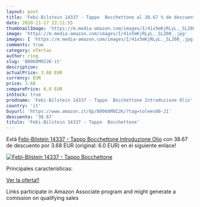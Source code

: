 ```yaml
---
layout: post
title: 'Febi-Bilstein 14337 - Tappo  Bocchettone al 38.67 % de descuento'
date: 2020-11-17 22:11:55
thumbnailImage: 'https://m.media-amazon.com/images/I/41x5mKjRLyL._SL200_.jpg'
image: 'https://m.media-amazon.com/images/I/41x5mKjRLyL._SL200_.jpg'
images: [ 'https://m.media-amazon.com/images/I/41x5mKjRLyL._SL200_.jpg' ]
comments: true
category: ofertas
author: ring
slug: 'B0068M9I2K-it'
description:
actualPrice: 3.68 EUR
currency: EUR
price: 3.68
comparePrice: 6.0 EUR
inStock: true
prodname: 'Febi-Bilstein 14337 - Tappo  Bocchettone Introduzione Olio'
country: 'it'
buyurl: 'https://www.amazon.it/dp/B0068M9I2K/?tag=tolees00-21'
descuento: '38.67'
titulo: 'Febi-Bilstein 14337 - Tappo  Bocchettone'
---
```


Está [Febi-Bilstein 14337 - Tappo  Bocchettone Introduzione Olio](https://www.amazon.it/dp/B0068M9I2K/?tag=tolees00-21) con 38.67 de descuento por 3.68 EUR (original: 6.0 EUR) en el siguiente enlace!

[![Febi-Bilstein 14337 - Tappo  Bocchettone](https://m.media-amazon.com/images/I/41x5mKjRLyL._SL200_.jpg)](https://www.amazon.it/dp/B0068M9I2K/?tag=tolees00-21)

Principales características:


[Ver la oferta!!](https://www.amazon.it/dp/B0068M9I2K/?tag=tolees00-21)

Links participate in Amazon Associate program and might generate a comission on qualifying sales


